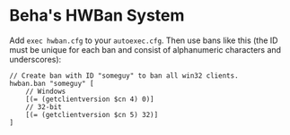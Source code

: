 # Beha's HWBan System
Add `exec hwban.cfg` to your `autoexec.cfg`.
Then use bans like this (the ID must be unique for each ban and consist of alphanumeric characters and underscores):
```
// Create ban with ID "someguy" to ban all win32 clients.
hwban.ban "someguy" [
	// Windows
	[(= (getclientversion $cn 4) 0)]
	// 32-bit
	[(= (getclientversion $cn 5) 32)]
]
```
